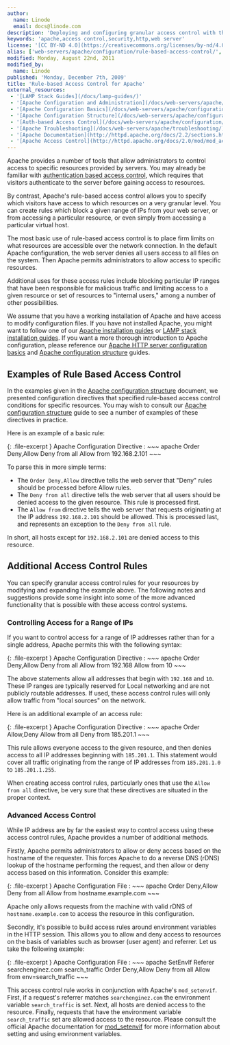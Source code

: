 ```yaml
---
author:
  name: Linode
  email: docs@linode.com
description: 'Deploying and configuring granular access control with the Apache web server.'
keywords: 'apache,access control,security,http,web server'
license: '[CC BY-ND 4.0](https://creativecommons.org/licenses/by-nd/4.0)'
alias: ['web-servers/apache/configuration/rule-based-access-control/','websites/apache-tips-and-tricks/rulebased-access-control-for-apache/']
modified: Monday, August 22nd, 2011
modified_by:
  name: Linode
published: 'Monday, December 7th, 2009'
title: 'Rule-based Access Control for Apache'
external_resources:
 - '[LAMP Stack Guides](/docs/lamp-guides/)'
 - '[Apache Configuration and Administration](/docs/web-servers/apache/)'
 - '[Apache Configuration Basics](/docs/web-servers/apache/configuration/configuration-basics)'
 - '[Apache Configuration Structure](/docs/web-servers/apache/configuration/configuration-structure)'
 - '[Auth-based Access Control](/docs/web-servers/apache/configuration/http-authentication)'
 - '[Apache Troubleshooting](/docs/web-servers/apache/troubleshooting/)'
 - '[Apache Documentation](http://httpd.apache.org/docs/2.2/sections.html)'
 - '[Apache Access Control](http://httpd.apache.org/docs/2.0/mod/mod_access.html#allow)'
---
```


Apache provides a number of tools that allow administrators to control access to specific resources provided by servers. You may already be familiar with [authentication based access control](/docs/web-servers/apache/configuration/http-authentication), which requires that visitors authenticate to the server before gaining access to resources.

By contrast, Apache's rule-based access control allows you to specify which visitors have access to which resources on a very granular level. You can create rules which block a given range of IPs from your web server, or from accessing a particular resource, or even simply from accessing a particular virtual host.

The most basic use of rule-based access control is to place firm limits on what resources are accessible over the network connection. In the default Apache configuration, the web server denies all users access to all files on the system. Then Apache permits administrators to allow access to specific resources.

Additional uses for these access rules include blocking particular IP ranges that have been responsible for malicious traffic and limiting access to a given resource or set of resources to "internal users," among a number of other possibilities.

We assume that you have a working installation of Apache and have access to modify configuration files. If you have not installed Apache, you might want to follow one of our [Apache installation guides](/docs/web-servers/apache/) or [LAMP stack installation guides](/docs/lamp-guides/). If you want a more thorough introduction to Apache configuration, please reference our [Apache HTTP server configuration basics](/docs/web-servers/apache/configuration/configuration-basics) and [Apache configuration structure](/docs/web-servers/apache/configuration/configuration-structure) guides.

## Examples of Rule Based Access Control

In the examples given in the [Apache configuration structure](/docs/web-servers/apache/configuration/configuration-structure) document, we presented configuration directives that specified rule-based access control conditions for specific resources. You may wish to consult our [Apache configuration structure](/docs/web-servers/apache/configuration/configuration-structure) guide to see a number of examples of these directives in practice.

Here is an example of a basic rule:

{: .file-excerpt }
Apache Configuration Directive
:   ~~~ apache
    Order Deny,Allow
    Deny from all
    Allow from 192.168.2.101
    ~~~

To parse this in more simple terms:

-   The `Order Deny,Allow` directive tells the web server that "Deny" rules should be processed before Allow rules.
-   The `Deny from all` directive tells the web server that all users should be denied access to the given resource. This rule is processed first.
-   The `Allow from` directive tells the web server that requests originating at the IP address `192.168.2.101` should be allowed. This is processed last, and represents an exception to the `Deny from all` rule.

In short, all hosts except for `192.168.2.101` are denied access to this resource.

## Additional Access Control Rules

You can specify granular access control rules for your resources by modifying and expanding the example above. The following notes and suggestions provide some insight into some of the more advanced functionality that is possible with these access control systems.

### Controlling Access for a Range of IPs

If you want to control access for a range of IP addresses rather than for a single address, Apache permits this with the following syntax:

{: .file-excerpt }
Apache Configuration Directive
:   ~~~ apache
    Order Deny,Allow
    Deny from all
    Allow from 192.168
    Allow from 10
    ~~~

The above statements allow all addresses that begin with `192.168` and `10`. These IP ranges are typically reserved for Local networking and are not publicly routable addresses. If used, these access control rules will only allow traffic from "local sources" on the network.

Here is an additional example of an access rule:

{: .file-excerpt }
Apache Configuration Directive
:   ~~~ apache
    Order Allow,Deny
    Allow from all
    Deny from 185.201.1
    ~~~

This rule allows everyone access to the given resource, and then denies access to all IP addresses beginning with `185.201.1`. This statement would cover all traffic originating from the range of IP addresses from `185.201.1.0` to `185.201.1.255`.

When creating access control rules, particularly ones that use the `Allow from all` directive, be very sure that these directives are situated in the proper context.

### Advanced Access Control

While IP address are by far the easiest way to control access using these access control rules, Apache provides a number of additional methods.

Firstly, Apache permits administrators to allow or deny access based on the hostname of the requester. This forces Apache to do a reverse DNS (rDNS) lookup of the hostname performing the request, and then allow or deny access based on this information. Consider this example:

{: .file-excerpt }
Apache Configuration File
:   ~~~ apache
    Order Deny,Allow
    Deny from all
    Allow from hostname.example.com
    ~~~

Apache only allows requests from the machine with valid rDNS of `hostname.example.com` to access the resource in this configuration.

Secondly, it's possible to build access rules around environment variables in the HTTP session. This allows you to allow and deny access to resources on the basis of variables such as browser (user agent) and referrer. Let us take the following example:

{: .file-excerpt }
Apache Configuration File
:   ~~~ apache
    SetEnvIf Referer searchenginez.com search_traffic
    Order Deny,Allow
    Deny from all
    Allow from env=search_traffic
    ~~~

This access control rule works in conjunction with Apache's `mod_setenvif`. First, if a request's referrer matches `searchenginez.com` the environment variable `search_traffic` is set. Next, all hosts are denied access to the resource. Finally, requests that have the environment variable `search_traffic` set are allowed access to the resource. Please consult the official Apache documentation for [mod\_setenvif](http://httpd.apache.org/docs/2.2/mod/mod_setenvif.html) for more information about setting and using environment variables.
